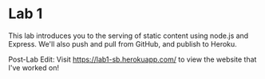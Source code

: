 Lab 1
=====

This lab introduces you to the serving of static content using node.js and Express. We'll also push and pull from GitHub, and publish to Heroku.

Post-Lab Edit: Visit https://lab1-sb.herokuapp.com/ to view the website that I've worked on!
